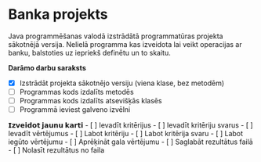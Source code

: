 # Banka projekts
Java programmēšanas valodā izstrādātā programmatūras projekta sākotnējā versija. Nelielā programma kas izveidota lai veikt operacijas ar banku, balstoties uz iepriekš definētu un to skaitu.

**Darāmo darbu saraksts**
- [x] Izstrādāt projekta sākotnējo versiju (viena klase, bez metodēm)
- [ ] Programmas kods izdalīts metodēs
- [ ] Programmas kods izdalīts atsevišķās klasēs
- [ ] Programmā ieviest galveno izvēlni
      
**𝗜𝘇𝘃𝗲𝗶𝗱𝗼𝘁 𝗷𝗮𝘂𝗻𝘂 𝗸𝗮𝗿𝘁𝗶**
	- [ ] Ievadīt kritērijus
	- [ ] Ievadīt kritēriju svarus
	- [ ] Ievadīt vērtējumus
	- [ ] Labot kritēriju
	- [ ] Labot kritērija svaru
	- [ ] Labot iegūto vērtējumu
	- [ ] Aprēķināt gala vērtējumu
	- [ ] Saglabāt rezultātus failā
	- [ ] Nolasīt rezultātus no faila

